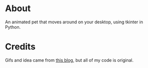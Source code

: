 # About
An animated pet that moves around on your desktop, using tkinter in Python.


# Credits
Gifs and idea came from [this blog](https://medium.com/analytics-vidhya/create-your-own-desktop-pet-with-python-5b369be18868), but all of my code is original.